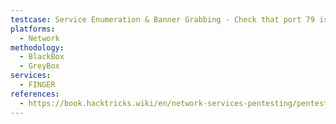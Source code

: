 ```yaml
---
testcase: Service Enumeration & Banner Grabbing - Check that port 79 is open using Nmap (nmap -p 79 <IP>)
platforms: 
  - Network
methodology: 
  - BlackBox
  - GreyBox
services:
  - FINGER
references:
  - https://book.hacktricks.wiki/en/network-services-pentesting/pentesting-finger.html
---
```

